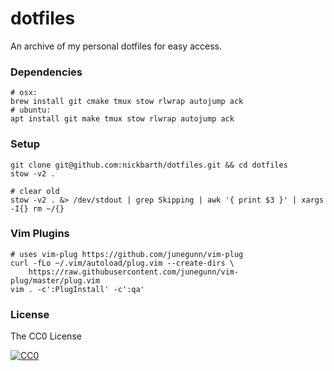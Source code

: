 # dotfiles

An archive of my personal dotfiles for easy access.

### Dependencies

```terminal
# osx:
brew install git cmake tmux stow rlwrap autojump ack
# ubuntu: 
apt install git make tmux stow rlwrap autojump ack
```

### Setup

```terminal
git clone git@github.com:nickbarth/dotfiles.git && cd dotfiles
stow -v2 .

# clear old
stow -v2 . &> /dev/stdout | grep Skipping | awk '{ print $3 }' | xargs -I{} rm ~/{}
```

### Vim Plugins

```terminal
# uses vim-plug https://github.com/junegunn/vim-plug
curl -fLo ~/.vim/autoload/plug.vim --create-dirs \
    https://raw.githubusercontent.com/junegunn/vim-plug/master/plug.vim
vim . -c':PlugInstall' -c':qa'
```

### License
The CC0 License

[![CC0](http://i.creativecommons.org/l/zero/1.0/88x31.png)](http://creativecommons.org/publicdomain/zero/1.0/)
